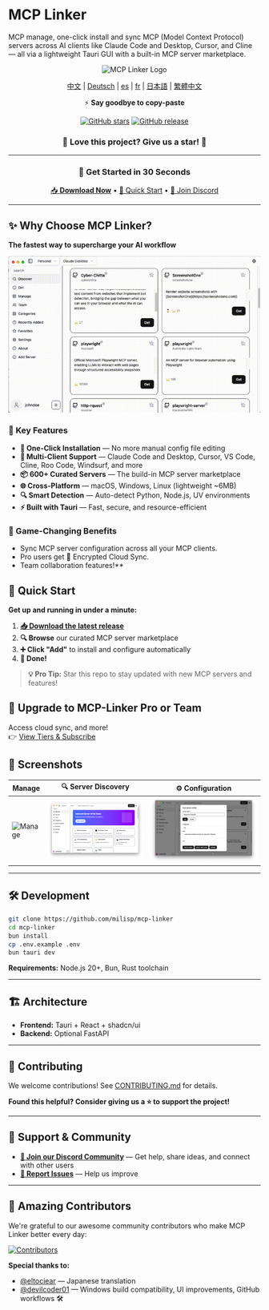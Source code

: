 # MCP Linker

MCP manage, one-click install and sync MCP (Model Context Protocol) servers across AI clients like Claude Code and Desktop, Cursor, and Cline — all via a lightweight Tauri GUI with a built-in MCP server marketplace.

<div align="center">

![MCP Linker Logo](./public/logo.png)

[中文](./docs/README.zh-CN.md) | [Deutsch](./docs/README.de.md) | [es](./docs/README.es.md) | [fr](./docs/README.fr.md) | [日本語](./docs/README.ja-JP.md) | [繁體中文](./docs/README.zh-Han.md)

⚡️ **Say goodbye to copy-paste**

[![GitHub stars](https://img.shields.io/github/stars/milisp/mcp-linker?style=for-the-badge&logo=github&color=yellow)](https://github.com/milisp/mcp-linker/stargazers)
[![GitHub release](https://img.shields.io/github/release/milisp/mcp-linker.svg?style=for-the-badge&logo=github)](https://github.com/milisp/mcp-linker/releases)

### 🌟 **Love this project? Give us a star!** 🌟

---

### 🚀 Get Started in 30 Seconds

[📥 **Download Now**](https://github.com/milisp/mcp-linker/releases) • [🚀 Quick Start](#quick-start) • [💬 Join Discord](https://discord.gg/UqXeVqUKQq)

</div>

---

## ✨ Why Choose MCP Linker?

**The fastest way to supercharge your AI workflow**

![Demo](./images/demo.gif)

### 🎯 Key Features

- **🚀 One-Click Installation** — No more manual config file editing
- **🔄 Multi-Client Support** — Claude Code and Desktop, Cursor, VS Code, Cline, Roo Code, Windsurf, and more
- **📦 600+ Curated Servers** — The build-in MCP server marketplace
- **🌐 Cross-Platform** — macOS, Windows, Linux (lightweight ~6MB)
- **🔍 Smart Detection** — Auto-detect Python, Node.js, UV environments
- **⚡ Built with Tauri** — Fast, secure, and resource-efficient

### 💎 Game-Changing Benefits

- Sync MCP server configuration across all your MCP clients.
- Pro users get 🔐 Encrypted Cloud Sync.
- Team collaboration features!\*\*

## 🚀 Quick Start

**Get up and running in under a minute:**

1. **[📥 Download the latest release](https://github.com/milisp/mcp-linker/releases)**
2. **🔍 Browse** our curated MCP server marketplace
3. **➕ Click "Add"** to install and configure automatically
4. **🎉 Done!**

> **💡 Pro Tip:** Star this repo to stay updated with new MCP servers and features!

## 🚀 Upgrade to MCP-Linker Pro or Team

Access cloud sync, and more!  
👉 [View Tiers & Subscribe](https://mcp-linker.store/pricing)

## 📸 Screenshots

| Manage                         | 🔍 Server Discovery            | ⚙️ Configuration               |
| ------------------------------ | ------------------------------ | ------------------------------ |
| ![Manage](./images/manage.png) | ![Discover](./images/home.png) | ![Config](./images/config.png) |

---

## 🛠️ Development

```bash
git clone https://github.com/milisp/mcp-linker
cd mcp-linker
bun install
cp .env.example .env
bun tauri dev
```

**Requirements:** Node.js 20+, Bun, Rust toolchain

---

## 🏗️ Architecture

- **Frontend:** Tauri + React + shadcn/ui
- **Backend:** Optional FastAPI

---

## 🤝 Contributing

We welcome contributions! See [CONTRIBUTING.md](./CONTRIBUTING.md) for details.

**Found this helpful? Consider giving us a ⭐ to support the project!**

---

## 💬 Support & Community

- **[💬 Join our Discord Community](https://discord.gg/UqXeVqUKQq)** — Get help, share ideas, and connect with other users
- **[🐛 Report Issues](https://github.com/milisp/mcp-linker/issues)** — Help us improve

---

## 🎉 Amazing Contributors

We're grateful to our awesome community contributors who make MCP Linker better every day:

[![Contributors](https://contrib.rocks/image?repo=milisp/mcp-linker)](https://github.com/milisp/mcp-linker/graphs/contributors)

**Special thanks to:**

- [@eltociear](https://github.com/eltociear) — Japanese translation
- [@devilcoder01](https://github.com/devilcoder01) — Windows build compatibility, UI improvements, GitHub workflows 🛠️
